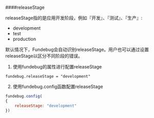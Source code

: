 ####releaseStage

releaseStage指的是应用开发阶段，例如『开发』、『测试』、『生产』:

- development
- test
- production

默认情况下，Fundebug会自动识别releaseStage。用户也可以通过设置releaseStage以区分不同阶段的错误。


 1. 使用fundebug的属性进行配置releaseStage

 ```
 fundebug.releaseStage = "development" 
 ```

 2. 使用fundebug.config函数配置releaseStage

 ```js
 fundebug.config(
 {
     releaseStage: "development"
 })
 ```